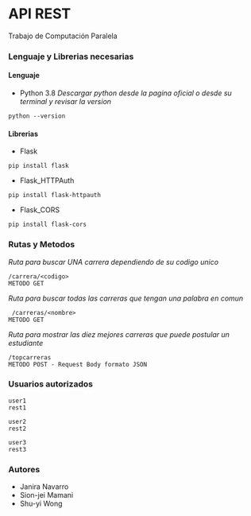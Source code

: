 # API REST
Trabajo de Computación Paralela

### Lenguaje y Librerias necesarias

#### Lenguaje

* Python 3.8
_Descargar python desde la pagina oficial o desde su terminal y revisar la version_

```
python --version
```

#### Librerias

* Flask

```
pip install flask
```

* Flask_HTTPAuth

```
pip install flask-httpauth
```

* Flask_CORS

```
pip install flask-cors
```

### Rutas y Metodos

_Ruta para buscar UNA carrera dependiendo de su codigo unico_
```
/carrera/<codigo> 
METODO GET
```

_Ruta para buscar todas las carreras que tengan una palabra en comun_
```
 /carreras/<nombre> 
METODO GET
```

_Ruta para mostrar las diez mejores carreras que puede postular un estudiante_
```
/topcarreras 
METODO POST - Request Body formato JSON
```

### Usuarios autorizados

```
user1
rest1
```

```
user2
rest2
```

```
user3
rest3
```

### Autores
* Janira Navarro
* Sion-jei Mamani
* Shu-yi Wong
